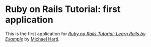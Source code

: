 # Ruby on Rails Tutorial: first application

This is the first application for [*Ruby no Rails Tutorial: Learn Rails by Example*](http://railstutorial.org) by [Michael Hartl](http://michaelhartl.com).
